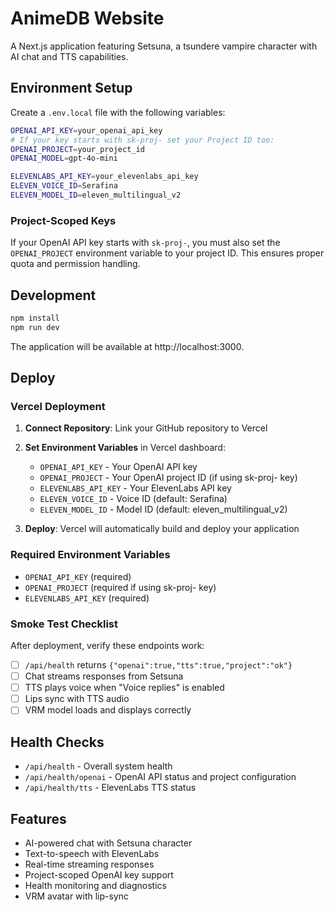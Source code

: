 # AnimeDB Website

A Next.js application featuring Setsuna, a tsundere vampire character with AI chat and TTS capabilities.

## Environment Setup

Create a `.env.local` file with the following variables:

```bash
OPENAI_API_KEY=your_openai_api_key
# If your key starts with sk-proj- set your Project ID too:
OPENAI_PROJECT=your_project_id
OPENAI_MODEL=gpt-4o-mini

ELEVENLABS_API_KEY=your_elevenlabs_api_key
ELEVEN_VOICE_ID=Serafina
ELEVEN_MODEL_ID=eleven_multilingual_v2
```

### Project-Scoped Keys

If your OpenAI API key starts with `sk-proj-`, you must also set the `OPENAI_PROJECT` environment variable to your project ID. This ensures proper quota and permission handling.

## Development

```bash
npm install
npm run dev
```

The application will be available at http://localhost:3000.

## Deploy

### Vercel Deployment

1. **Connect Repository**: Link your GitHub repository to Vercel
2. **Set Environment Variables** in Vercel dashboard:
   - `OPENAI_API_KEY` - Your OpenAI API key
   - `OPENAI_PROJECT` - Your OpenAI project ID (if using sk-proj- key)
   - `ELEVENLABS_API_KEY` - Your ElevenLabs API key
   - `ELEVEN_VOICE_ID` - Voice ID (default: Serafina)
   - `ELEVEN_MODEL_ID` - Model ID (default: eleven_multilingual_v2)

3. **Deploy**: Vercel will automatically build and deploy your application

### Required Environment Variables

- `OPENAI_API_KEY` (required)
- `OPENAI_PROJECT` (required if using sk-proj- key)
- `ELEVENLABS_API_KEY` (required)

### Smoke Test Checklist

After deployment, verify these endpoints work:

- [ ] `/api/health` returns `{"openai":true,"tts":true,"project":"ok"}`
- [ ] Chat streams responses from Setsuna
- [ ] TTS plays voice when "Voice replies" is enabled
- [ ] Lips sync with TTS audio
- [ ] VRM model loads and displays correctly

## Health Checks

- `/api/health` - Overall system health
- `/api/health/openai` - OpenAI API status and project configuration
- `/api/health/tts` - ElevenLabs TTS status

## Features

- AI-powered chat with Setsuna character
- Text-to-speech with ElevenLabs
- Real-time streaming responses
- Project-scoped OpenAI key support
- Health monitoring and diagnostics
- VRM avatar with lip-sync
